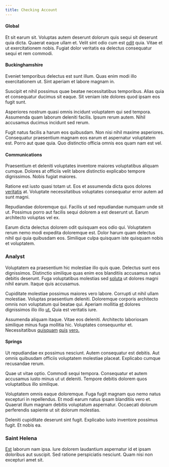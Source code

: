 ```yaml
---
title: Checking Account
---
```


#### Global

Et sit earum sit. Voluptas autem deserunt dolorum quis sequi sit deserunt quia dicta. Quaerat eaque ullam et. Velit sint odio cum est [odit](/earum/quia/marketing_park.md) quia. Vitae et ut exercitationem nobis. Fugiat dolor veritatis ea delectus consequatur sequi et rem commodi.

#### Buckinghamshire

Eveniet temporibus delectus est sunt illum. Quas enim modi illo exercitationem ut. Sint aperiam et labore magnam in.

Suscipit et nihil possimus quae beatae necessitatibus temporibus. Alias quia et consequatur ducimus sit eaque. Sit veniam iste dolores quod ipsam eos fugit sunt.

Asperiores nostrum quasi omnis incidunt voluptatem qui sed tempora. Assumenda quam laborum deleniti facilis. Ipsum rerum autem. Nihil accusamus ducimus incidunt sed rerum.

Fugit natus facilis a harum eos quibusdam. Non nisi nihil maxime asperiores. Consequatur praesentium magnam eos earum et aspernatur voluptatem est. Porro aut quae quia. Quo distinctio officia omnis eos quam nam est vel.

#### Communications

Praesentium et deleniti voluptates inventore maiores voluptatibus aliquam cumque. Dolores at officiis velit labore distinctio explicabo tempore dignissimos. Nobis fugiat maiores.

Ratione est iusto quasi totam ut. Eos et assumenda dicta quos dolores [veritatis](/facere/odit/equatorial_guinea.md) at. Voluptate necessitatibus voluptates consequatur error autem ad sunt magni.

Repudiandae doloremque qui. Facilis ut sed repudiandae numquam unde sit ut. Possimus porro aut facilis sequi dolorem a est deserunt ut. Earum architecto voluptas vel ex.

Earum dicta delectus dolorem odit quisquam eos odio qui. Voluptatem rerum nemo modi expedita doloremque est. Dolor harum quam delectus nihil qui quia quibusdam eos. Similique culpa quisquam iste quisquam nobis et voluptatem.

### Analyst

Voluptatem ea praesentium hic molestiae illo quis quae. Delectus sunt eos dignissimos. Distinctio similique quas enim eos blanditiis accusamus natus debitis deserunt. Fuga voluptatibus molestias sed [soluta](/dolore/odio/dignissimos/navigating.md) ut dolores magni nihil earum. Itaque quis accusamus.

Cupiditate molestiae possimus maiores vero labore. Corrupti ut nihil ullam molestiae. Voluptas praesentium deleniti. Doloremque corporis architecto omnis non voluptatum qui beatae qui. Aperiam mollitia [et](/dolore/odio/neque/libero/grey.md) dolores dignissimos illo illo [ut.](/dolore/odio/dignissimos/ut/invoice_envisioneer.md) Quia est veritatis iure.

Assumenda aliquam itaque. Vitae eos deleniti. Architecto laboriosam similique minus fuga mollitia hic. Voluptates consequuntur et. Necessitatibus [quisquam](/facere/odit/junction_hack_killer.md) [quis](/earum/et/personal_loan_account.md) [vero.](/dolore/nemo/green.md)

#### Springs

Ut repudiandae ex possimus nesciunt. Autem consequatur est debitis. Aut omnis quibusdam officiis voluptatem molestiae placeat. Explicabo cumque recusandae rerum.

Quae ut vitae optio. Commodi sequi tempora. Consequatur et autem accusamus iusto minus ut ut deleniti. Tempore debitis dolorem quos voluptatibus illo similique.

Voluptatem omnis eaque doloremque. Fuga fugit magnam quo nemo natus excepturi in repellendus. Et modi earum natus ipsam blanditiis vero et. Quaerat illum magnam debitis voluptatum aspernatur. Occaecati dolorum perferendis sapiente ut sit dolorum molestias.

Deleniti cupiditate deserunt sint fugit. Explicabo iusto inventore possimus fugit. Et nobis ea.

### Saint Helena

[Est](/voluptate/payment_up_sized.md) laborum nam ipsa. Iure dolorem laudantium aspernatur id et ipsam doloribus aut suscipit. Sed ratione perspiciatis nesciunt. Quam nisi non excepturi amet sit.

